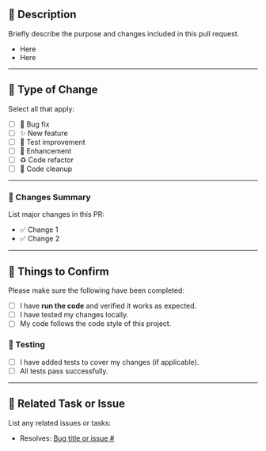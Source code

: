 ## 📄 Description

Briefly describe the purpose and changes included in this pull request.

- Here
- Here

---

## 🔧 Type of Change

Select all that apply:

- [ ] 🐛 Bug fix
- [ ] ✨ New feature
- [ ] 🧪 Test improvement
- [ ] 🔨 Enhancement
- [ ] ♻️ Code refactor
- [ ] 🧹 Code cleanup

---

### 🔄 Changes Summary

List major changes in this PR:

- ✅ Change 1
- ✅ Change 2

---

## 👀 Things to Confirm

Please make sure the following have been completed:

- [ ] I have **run the code** and verified it works as expected.
- [ ] I have tested my changes locally.
- [ ] My code follows the code style of this project.

### 🧪 Testing

- [ ] I have added tests to cover my changes (if applicable).
- [ ] All tests pass successfully.

---

## 🔗 Related Task or Issue

List any related issues or tasks:

- Resolves: [Bug title or issue #]([https://github.com/](https://github.com/Stockholm-Squad/Food-Change-Mood))

